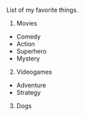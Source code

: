 List of my favorite things.
1. Movies
 * Comedy
 * Action
  * Superhero
 * Mystery
2. Videogames
 * Adventure
 * Strategy
3. Dogs
